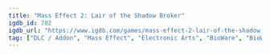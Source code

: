 ```yaml
---
title: "Mass Effect 2: Lair of the Shadow Broker"
igdb_id: 782
igdb_url: "https://www.igdb.com/games/mass-effect-2-lair-of-the-shadow-broker"
tag: ["DLC / Addon", "Mass Effect", "Electronic Arts", "BioWare", "BioWare Montréal", "Role-playing (RPG)", "Single player", "Third person", "Action", "Science fiction"]
---
```

